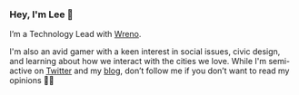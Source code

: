 ### Hey, I'm Lee 👋

I’m a Technology Lead with [Wreno](https://wreno.io).

I'm also an avid gamer with a keen interest in social issues, civic design, and learning about how we interact with the cities we love. While I'm semi-active on [Twitter](https://www.twitter.com/leemulvey) and my [blog](https://www.leemulvey.com/blog), don’t follow me if you don’t want to read my opinions ✌🏻
